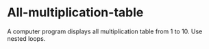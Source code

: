 # All-multiplication-table
A computer program displays all multiplication table from 1 to 10. Use nested loops.
